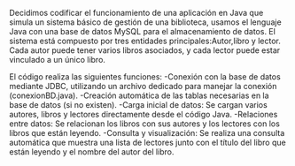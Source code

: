 Decidimos codificar el funcionamiento de una aplicación en Java que simula un sistema básico de gestión de una biblioteca, usamos el lenguaje Java con una base de datos MySQL para el almacenamiento de datos.
El sistema está compuesto por tres entidades principales:Autor,libro y lector.
Cada autor puede tener varios libros asociados, y cada lector puede estar vinculado a un único libro. 

El código realiza las siguientes funciones:
-Conexión con la base de datos mediante JDBC, utilizando un archivo dedicado para manejar la conexión (conexionBD.java).
-Creación automática de las tablas necesarias en la base de datos (si no existen).
-Carga inicial de datos: Se cargan varios autores, libros y lectores directamente desde el código Java.
-Relaciones entre datos: Se relacionan los libros con sus autores y los lectores con los libros que están leyendo.
-Consulta y visualización: Se realiza una consulta automática que muestra una lista de lectores junto con el título del libro que están leyendo y el nombre del autor del libro.
